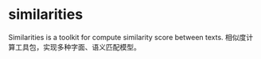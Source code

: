 # similarities
Similarities is a toolkit for compute similarity score between texts. 相似度计算工具包，实现多种字面、语义匹配模型。
